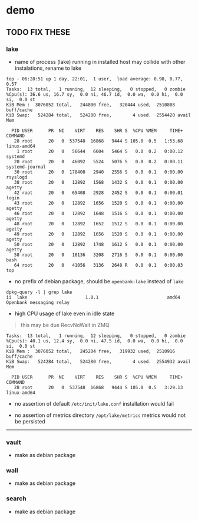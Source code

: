 # demo

## TODO FIX THESE

### lake

* name of process (lake) running in installed host may collide with other instalations, rename to lake

```
top - 06:28:51 up 1 day, 22:01,  1 user,  load average: 0.98, 0.77, 0.57
Tasks:  13 total,   1 running,  12 sleeping,   0 stopped,   0 zombie
%Cpu(s): 36.6 us, 16.7 sy,  0.0 ni, 46.7 id,  0.0 wa,  0.0 hi,  0.0 si,  0.0 st
KiB Mem :  3076052 total,   244800 free,   320444 used,  2510808 buff/cache
KiB Swap:   524284 total,   524280 free,        4 used.  2554420 avail Mem

  PID USER      PR  NI    VIRT    RES    SHR S  %CPU %MEM     TIME+ COMMAND
   28 root      20   0  537548  16868   9444 S 105.0  0.5   1:53.68 linux-amd64
    1 root      20   0   56644   6604   5464 S   0.0  0.2   0:00.12 systemd
   20 root      20   0   46092   5524   5076 S   0.0  0.2   0:00.11 systemd-journal
   30 root      20   0  178408   2940   2556 S   0.0  0.1   0:00.00 rsyslogd
   38 root      20   0   12892   1568   1432 S   0.0  0.1   0:00.00 agetty
   42 root      20   0   65408   2928   2452 S   0.0  0.1   0:00.01 login
   43 root      20   0   12892   1656   1520 S   0.0  0.1   0:00.00 agetty
   46 root      20   0   12892   1648   1516 S   0.0  0.1   0:00.00 agetty
   48 root      20   0   12892   1652   1512 S   0.0  0.1   0:00.00 agetty
   49 root      20   0   12892   1656   1520 S   0.0  0.1   0:00.00 agetty
   50 root      20   0   12892   1748   1612 S   0.0  0.1   0:00.00 agetty
   58 root      20   0   18136   3208   2716 S   0.0  0.1   0:00.00 bash
   64 root      20   0   41056   3136   2648 R   0.0  0.1   0:00.03 top
```

* no prefix of debian package, should be `openbank-lake` instead of `lake`

```
dpkg-query -l | grep lake
ii  lake                      1.0.1                          amd64        Openbank messaging relay
```

* high CPU usage of lake even in idle state

> this may be due RecvNoWait in ZMQ

```
Tasks:  13 total,   1 running,  12 sleeping,   0 stopped,   0 zombie
%Cpu(s): 40.1 us, 12.4 sy,  0.0 ni, 47.5 id,  0.0 wa,  0.0 hi,  0.0 si,  0.0 st
KiB Mem :  3076052 total,   245204 free,   319932 used,  2510916 buff/cache
KiB Swap:   524284 total,   524280 free,        4 used.  2554932 avail Mem

  PID USER      PR  NI    VIRT    RES    SHR S  %CPU %MEM     TIME+ COMMAND
   28 root      20   0  537548  16868   9444 S 105.0  0.5   3:29.13 linux-amd64
```

* no assertion of default `/etc/init/lake.conf` installation would fail

* no assertion of metrics directory `/opt/lake/metrics` metrics would not be persisted

---

### vault

* make as debian package

### wall

* make as debian package

### search

* make as debian package


